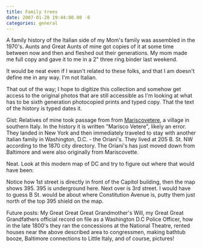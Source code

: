 ```yaml
---
title: Family trees
date: 2007-01-28 19:44:00.00 -8
categories: general
---
```

A family history of the Italian side of my Mom's family was assembled in the 1970's. Aunts and Great Aunts of mine got copies of it at some time between now and then and fleshed out their generations. My mom made me full copy and gave it to me in a 2" three ring binder last weekend.

It would be neat even if I wasn't related to these folks, and that I am doesn't define me in any way. I'm not Italian.

That out of the way; I hope to digitize this collection and somehow get access to the original photos that are still accessible as I'm looking at what has to be sixth generation photocopied prints and typed copy. That the text of the history is typed dates it.

Gist: Relatives of mine took passage from from [Mariscovetere](http://www.valledellagri.net/holiday_italy/marsicovetere/map_marsicovetere_italy.htm), a village in southern Italy. In the history it is written "Marisco Vetere", likely an error. They landed in New York and then immediately traveled to stay with another Italian family in Washington, D.C. - the Oriani's. They lived at 205 B. St. NW according to the 1870 city directory. The Oriani's has just moved down from Baltimore and were also originally from Mariscovette.

Neat. Look at this modern map of DC and try to figure out where that would have been:

Notice how 1st street is directly in front of the Capitol building, then the map shows 395. 395 is underground here. Next over is 3rd street. I would have to guess B St. would be about where Constitution Avenue is, putty them just north of the top 395 shield on the map.

Future posts: My Great Great Great Grandmother's Will, my Great Great Grandfathers official record on file as a Washington D.C Police Officer, how in the late 1800's they ran the concessions at the National Theatre, rented houses near the above described area to congressmen, making bathtub booze, Baltimore connections to Little Italy, and of course, pictures!